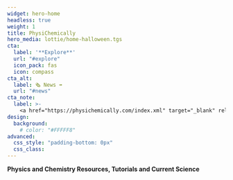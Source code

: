 ```yaml
---
widget: hero-home
headless: true
weight: 1
title: PhysiChemically
hero_media: lottie/home-halloween.tgs
cta:
  label: '**Explore**'
  url: "#explore"
  icon_pack: fas
  icon: compass
cta_alt:
  label: 🗞️ News ➡️
  url: "#news"
cta_note:
  label: >-
    <a href="https://physichemically.com/index.xml" target="_blank" rel="noopener"><i class="fas fa-rss mr-1"></i>**Subscribe** to the **RSS channel**</a> if you don't want to miss any update.<br><a href="https://discord.gg/kJqPqTJ" target="_blank" rel="noopener"><i class="fab fa-discord mr-1"></i>**Join** the **Discord server**</a> to actively participate in the website by commenting, giving your opinion, making requests, suggestions...
design:
  background:
    # color: "#FFFFF8"
advanced:
  css_style: "padding-bottom: 0px"
  css_class: 
---
```


**Physics and Chemistry Resources, Tutorials and Current Science**